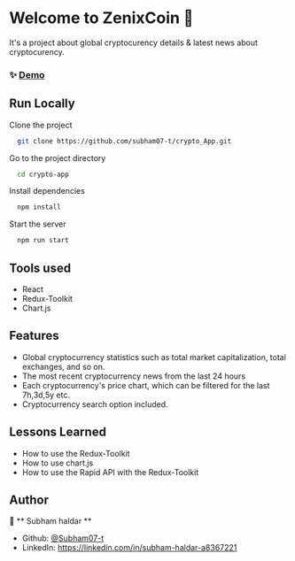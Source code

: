 
# Welcome to ZenixCoin 👋

It's a project about global cryptocurency details & latest news about cryptocurency.


### ✨ [Demo](https://crypto-app-two-omega.vercel.app/)


## Run Locally

Clone the project

```sh
  git clone https://github.com/subham07-t/crypto_App.git
```

Go to the project directory

```sh
  cd crypto-app
```

Install dependencies

```sh
  npm install
```

Start the server

```sh
  npm run start
```


## Tools used

- React
- Redux-Toolkit
- Chart.js

## Features

- Global cryptocurrency statistics such as total market capitalization, total exchanges, and so on. 
- The most recent cryptocurrency news from the last 24 hours 
- Each cryptocurrency's price chart, which can be filtered for the last 7h,3d,5y etc.
- Cryptocurrency search option included. 
  
## Lessons Learned

- How to use the Redux-Toolkit
- How to use chart.js
- How to use the Rapid API with the Redux-Toolkit


## Author

👤 ** Subham haldar  **

* Github: [@Subham07-t   ](https://github.com/Subham07-t   )
* LinkedIn: https://linkedin.com/in/subham-haldar-a8367221

